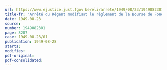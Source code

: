 ```yaml
---
url: https://www.ejustice.just.fgov.be/eli/arrete/1949/08/23/1949082301/justel
title-fr: "Arrêté du Régent modifiant le règlement de la Bourse de Fonds publics et de Change de Bruxelles"
date: 1949-08-23
source:
number: 1949082301
page: 8287
case: 1949-08-23/01
publication: 1949-08-28
starts:
modifies:
pdf-original:
pdf-consolidated:
---
```


